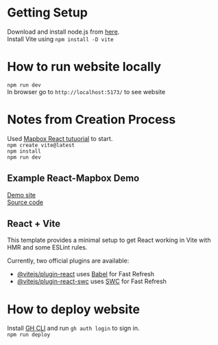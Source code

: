 # Getting Setup
Download and install node.js from [here](https://nodejs.org/en/download/prebuilt-installer).  
Install Vite using `npm install -D vite`

# How to run website locally
`npm run dev`  
In browser go to `http://localhost:5173/` to see website

# Notes from Creation Process
Used [Mapbox React tutuorial](https://docs.mapbox.com/help/tutorials/use-mapbox-gl-js-with-react/) to start.  
`npm create vite@latest`  
`npm install`  
`npm run dev`  

## Example React-Mapbox Demo
[Demo site](https://labs.mapbox.com/demo-realestate/)  
[Source code](https://github.com/mapbox/public-tools-and-demos/tree/main/projects/demo-realestate)

## React + Vite

This template provides a minimal setup to get React working in Vite with HMR and some ESLint rules.

Currently, two official plugins are available:

- [@vitejs/plugin-react](https://github.com/vitejs/vite-plugin-react/blob/main/packages/plugin-react/README.md) uses [Babel](https://babeljs.io/) for Fast Refresh
- [@vitejs/plugin-react-swc](https://github.com/vitejs/vite-plugin-react-swc) uses [SWC](https://swc.rs/) for Fast Refresh

# How to deploy website
Install [GH CLI](https://cli.github.com/) and run `gh auth login` to sign in.  
`npm run deploy`
